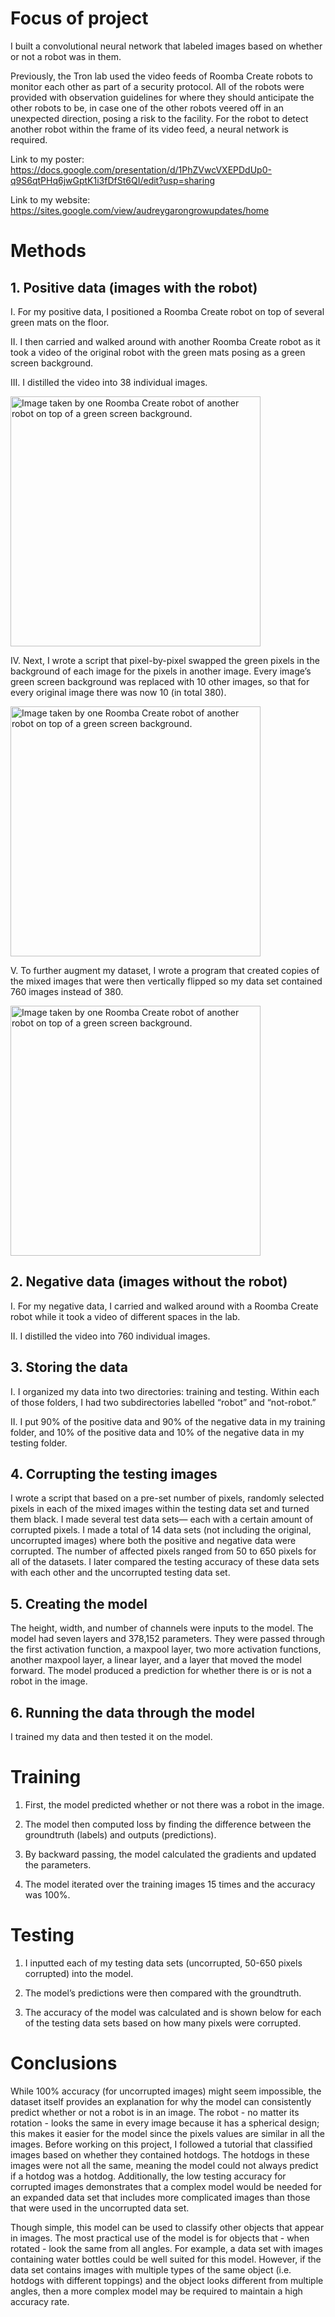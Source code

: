 # Focus of project
I built a convolutional neural network that labeled images based on whether or not a robot was in them. 

Previously, the Tron lab used the video feeds of Roomba Create robots to monitor each other as part of a security protocol. All of the robots were provided with observation guidelines for where they should anticipate the other robots to be, in case one of the other robots veered off in an unexpected direction, posing a risk to the facility. For the robot to detect another robot within the frame of its video feed, a neural network is required. 

Link to my poster: https://docs.google.com/presentation/d/1PhZVwcVXEPDdUp0-q9S6qtPHq6jwGptK1i3fDfSt6QI/edit?usp=sharing

Link to my website: https://sites.google.com/view/audreygarongrowupdates/home

# Methods
## 1. Positive data (images with the robot) 
I. For my positive data, I positioned a Roomba Create robot on top of several green mats on the floor.

II. I then carried and walked around with another Roomba Create robot as it took a video of the original robot with the green mats posing as a green screen background.

III. I distilled the video into 38 individual images.

<a href="https://drive.google.com/uc?export=view&id=16gDZQXTNvyLs8h0VYAHToXCZYux7fTMm"><img src="https://drive.google.com/uc?export=view&id=16gDZQXTNvyLs8h0VYAHToXCZYux7fTMm" style="width: 400px; max-width: 100%; height: auto" title="Image taken by one Roomba Create robot of another robot on top of a green screen background." /></a>

IV. Next, I wrote a script that pixel-by-pixel swapped the green pixels in the background of each image for the pixels in another image. Every image’s green screen background was replaced with 10 other images, so that for every original image there was now 10 (in total 380).

<a href="https://drive.google.com/uc?export=view&id=1oTz0uw9G1f_n3lOjqnr52GRG_hp1kGvG"><img src="https://drive.google.com/uc?export=view&id=1oTz0uw9G1f_n3lOjqnr52GRG_hp1kGvG" style="width: 400px; max-width: 100%; height: auto" title="Image taken by one Roomba Create robot of another robot on top of a green screen background." /></a>

V. To further augment my dataset, I wrote a program that created copies of the mixed images that were then vertically flipped so my data set contained 760 images instead of 380.

<a href="https://drive.google.com/uc?export=view&id=1nzkIL-NQF63KxKL7XIZq9A2bXnrmtT7G"><img src="https://drive.google.com/uc?export=view&id=1nzkIL-NQF63KxKL7XIZq9A2bXnrmtT7G" style="width: 400px; max-width: 100%; height: auto" title="Image taken by one Roomba Create robot of another robot on top of a green screen background." /></a>

## 2. Negative data (images without the robot)
I. For my negative data, I carried and walked around with a Roomba Create robot while it took a video of different spaces in the lab.

II. I distilled the video into 760 individual images.

## 3. Storing the data
I. I organized my data into two directories: training and testing. Within each of those folders, I had two subdirectories labelled “robot” and “not-robot.”

II. I put 90% of the positive data and 90% of the negative data in my training folder, and 10% of the positive data and 10% of the negative data in my testing folder.

## 4. Corrupting the testing images
I wrote a script that based on a pre-set number of pixels, randomly selected pixels in each of the mixed images within the testing data set and turned them black. I made several test data sets— each with a certain amount of corrupted pixels. I made a total of 14 data sets (not including the original, uncorrupted images) where both the positive and negative data were corrupted. The number of affected pixels ranged from 50 to 650 pixels for all of the datasets. I later compared the testing accuracy of these data sets with each other and the uncorrupted testing data set.

## 5. Creating the model
The height, width, and number of channels were inputs to the model. The model had seven layers and 378,152 parameters. They were passed through the first activation function, a maxpool layer, two more activation functions, another maxpool layer, a linear layer, and a layer that moved the model forward. The model produced a prediction for whether there is or is not a robot in the image.

## 6. Running the data through the model
I trained my data and then tested it on the model.

# Training
1. First, the model predicted whether or not there was a robot in the image. 

2. The model then computed loss by finding the difference between the groundtruth (labels) and outputs (predictions).

3. By backward passing, the model calculated the gradients and updated the parameters. 

4. The model iterated over the training images 15 times and the accuracy was 100%.

# Testing
1. I inputted each of my testing data sets (uncorrupted, 50-650 pixels corrupted) into the model. 

2. The model’s predictions were then compared with the groundtruth.

3. The accuracy of the model was calculated and is shown below for each of the testing data sets based on how many pixels were corrupted.

# Conclusions
While 100% accuracy (for uncorrupted images) might seem impossible, the dataset itself provides an explanation for why the model can consistently predict whether or not a robot is in an image. The robot - no matter its rotation - looks the same in every image because it has a spherical design; this makes it easier for the model since the pixels values are similar in all the images. Before working on this project, I followed a tutorial that classified images based on whether they contained hotdogs. The hotdogs in these images were not all the same, meaning the model could not always predict if a hotdog was a hotdog. Additionally, the low testing accuracy for corrupted images demonstrates that a complex model would be needed for an expanded data set that includes more complicated images than those that were used in the uncorrupted data set.

Though simple, this model can be used to classify other objects that appear in images. The most practical use of the model is for objects that - when rotated - look the same from all angles. For example, a data set with images containing water bottles could be well suited for this model. However, if the data set contains images with multiple types of the same object (i.e. hotdogs with different toppings) and the object looks different from multiple angles, then a more complex model may be required to maintain a high accuracy rate.

